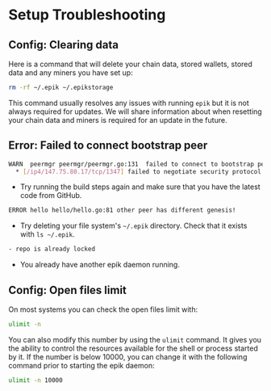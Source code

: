 # Setup Troubleshooting

## Config: Clearing data

Here is a command that will delete your chain data, stored wallets, stored data and any miners you have set up:

```sh
rm -rf ~/.epik ~/.epikstorage
```

This command usually resolves any issues with running `epik` but it is not always required for updates. We will share information about when resetting your chain data and miners is required for an update in the future.

## Error: Failed to connect bootstrap peer

```sh
WARN  peermgr peermgr/peermgr.go:131  failed to connect to bootstrap peer: failed to dial : all dials failed
  * [/ip4/147.75.80.17/tcp/1347] failed to negotiate security protocol: connected to wrong peer
```

- Try running the build steps again and make sure that you have the latest code from GitHub.

```sh
ERROR hello hello/hello.go:81 other peer has different genesis!
```

- Try deleting your file system's `~/.epik` directory. Check that it exists with `ls ~/.epik`.

```sh
- repo is already locked
```

- You already have another epik daemon running.

## Config: Open files limit

On most systems you can check the open files limit with:

```sh
ulimit -n
```

You can also modify this number by using the `ulimit` command. It gives you the ability to control the resources available for the shell or process started by it. If the number is below 10000, you can change it with the following command prior to starting the epik daemon:

```sh
ulimit -n 10000
```
